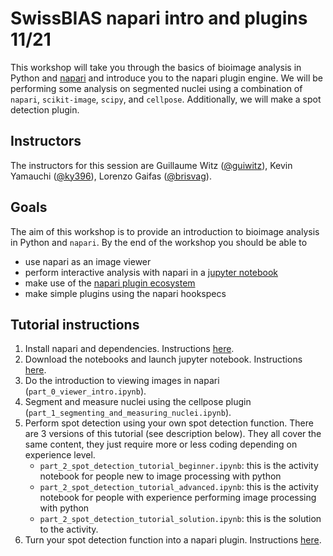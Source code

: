 # SwissBIAS napari intro and plugins 11/21

This workshop will take you through the basics of bioimage analysis in Python and [napari](https://www.napari.org) and introduce you to the napari plugin engine. We will be performing some analysis on segmented nuclei using a combination of `napari`, `scikit-image`, `scipy`, and `cellpose`. Additionally, we will make a spot detection plugin.

## Instructors
The instructors for this session are Guillaume Witz ([@guiwitz](https://twitter.com/guiwitz)), Kevin Yamauchi ([@ky396](https://twitter.com/ky396)), Lorenzo Gaifas ([@brisvag](https://twitter.com/brisvag)).

## Goals
The aim of this workshop is to provide an introduction to bioimage analysis in Python and `napari`. By the end of the workshop you should be able to
- use napari as an image viewer
- perform interactive analysis with napari in a [jupyter notebook](https://jupyter.org/)
- make use of the [napari plugin ecosystem](https://www.napari-hub.org/)
- make simple plugins using the napari hookspecs

## Tutorial instructions

1. Install napari and dependencies. Instructions [here](./installation.md).
2. Download the notebooks and launch jupyter notebook. Instructions [here](./notebook_setup.md).
3. Do the introduction to viewing images in napari (`part_0_viewer_intro.ipynb`).
4. Segment and measure nuclei using the cellpose plugin (`part_1_segmenting_and_measuring_nuclei.ipynb`).
5. Perform spot detection using your own spot detection function. There are 3 versions of this tutorial (see description below). They all cover the same content, they just require more or less coding depending on experience level.
    - `part_2_spot_detection_tutorial_beginner.ipynb`: this is the activity notebook for people new to image processing with python
    - `part_2_spot_detection_tutorial_advanced.ipynb`: this is the activity notebook for people with experience performing image processing with python
    - `part_2_spot_detection_tutorial_solution.ipynb`: this is the solution to the activity.
6. Turn your spot detection function into a napari plugin. Instructions [here](./make_a_simple_plugin.md).
